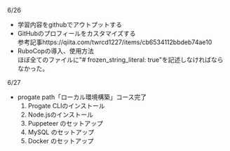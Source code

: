 6/26</br>
- 学習内容をgithubでアウトプットする
- GitHubのプロフィールをカスタマイズする</br>
  参考記事https://qiita.com/twrcd1227/items/cb6534112bbdeb74ae10
- RuboCopの導入、使用方法</br>
  ほぼ全てのファイルに"# frozen_string_literal: true"を記述しなければならなかった。

6/27</br>
- progate path「ローカル環境構築」コース完了</br>
   1. Progate CLIのインストール
   2. Node.jsのインストール
   3. Puppeteer のセットアップ
   4. MySQL のセットアップ
   5. Docker のセットアップ

